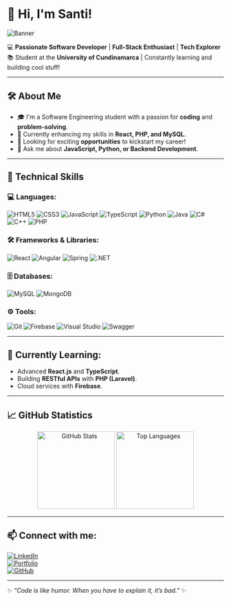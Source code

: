 # 👋 Hi, I'm Santi!  

![Banner](https://e0.pxfuel.com/wallpapers/582/516/desktop-wallpaper-linux-programmer-pixel-art-artist-background-and-anime-programming.jpg)  

💻 **Passionate Software Developer** | **Full-Stack Enthusiast** | **Tech Explorer**  
📚 Student at the **University of Cundinamarca** | Constantly learning and building cool stuff!  

---

## 🛠️ **About Me**
- 🎓 I'm a Software Engineering student with a passion for **coding** and **problem-solving**.  
- 🌱 Currently enhancing my skills in **React, PHP, and MySQL**.  
- 🚀 Looking for exciting **opportunities** to kickstart my career!  
- 💬 Ask me about **JavaScript, Python, or Backend Development**.  

---

## 🚀 **Technical Skills**

### 💻 **Languages:**
![HTML5](https://img.shields.io/badge/HTML5-E34F26?style=for-the-badge&logo=html5&logoColor=white)
![CSS3](https://img.shields.io/badge/CSS3-1572B6?style=for-the-badge&logo=css3&logoColor=white)
![JavaScript](https://img.shields.io/badge/JavaScript-F7DF1E?style=for-the-badge&logo=javascript&logoColor=black)
![TypeScript](https://img.shields.io/badge/TypeScript-3178C6?style=for-the-badge&logo=typescript&logoColor=white)
![Python](https://img.shields.io/badge/Python-3776AB?style=for-the-badge&logo=python&logoColor=white)
![Java](https://img.shields.io/badge/Java-007396?style=for-the-badge&logo=java&logoColor=white)
![C#](https://img.shields.io/badge/C%23-239120?style=for-the-badge&logo=csharp&logoColor=white)
![C++](https://img.shields.io/badge/C++-00599C?style=for-the-badge&logo=cplusplus&logoColor=white)
![PHP](https://img.shields.io/badge/PHP-777BB4?style=for-the-badge&logo=php&logoColor=white)

### 🛠️ **Frameworks & Libraries:**
![React](https://img.shields.io/badge/React-61DAFB?style=for-the-badge&logo=react&logoColor=black)
![Angular](https://img.shields.io/badge/Angular-DD0031?style=for-the-badge&logo=angular&logoColor=white)
![Spring](https://img.shields.io/badge/Spring-6DB33F?style=for-the-badge&logo=spring&logoColor=white)
![.NET](https://img.shields.io/badge/.NET-512BD4?style=for-the-badge&logo=dotnet&logoColor=white)

### 🗄️ **Databases:**
![MySQL](https://img.shields.io/badge/MySQL-4479A1?style=for-the-badge&logo=mysql&logoColor=white)
![MongoDB](https://img.shields.io/badge/MongoDB-47A248?style=for-the-badge&logo=mongodb&logoColor=white)

### ⚙️ **Tools:**
![Git](https://img.shields.io/badge/Git-F05032?style=for-the-badge&logo=git&logoColor=white)
![Firebase](https://img.shields.io/badge/Firebase-FFCA28?style=for-the-badge&logo=firebase&logoColor=black)
![Visual Studio](https://img.shields.io/badge/Visual%20Studio-5C2D91?style=for-the-badge&logo=visualstudio&logoColor=white)
![Swagger](https://img.shields.io/badge/Swagger-85EA2D?style=for-the-badge&logo=swagger&logoColor=black)

---

## 🌱 **Currently Learning:**
- Advanced **React.js** and **TypeScript**.  
- Building **RESTful APIs** with **PHP (Laravel)**.  
- Cloud services with **Firebase**.  

---

## 📈 **GitHub Statistics**
<p align="center">
  <img src="https://github-readme-stats.vercel.app/api?username=elsantiwg&show_icons=true&theme=radical" alt="GitHub Stats" height="180em"/>
  <img src="https://github-readme-stats.vercel.app/api/top-langs/?username=elsantiwg&layout=compact&theme=radical" alt="Top Languages" height="180em"/>
</p>

---

## 📫 **Connect with me:**
[![LinkedIn](https://img.shields.io/badge/LinkedIn-0A66C2?style=for-the-badge&logo=linkedin&logoColor=white)](https://www.linkedin.com/in/tu-perfil-linkedin)  
[![Portfolio](https://img.shields.io/badge/Portfolio-FF5722?style=for-the-badge&logo=netlify&logoColor=white)](https://elsantiwg.netlify.app/)  
[![GitHub](https://img.shields.io/badge/GitHub-181717?style=for-the-badge&logo=github&logoColor=white)](https://github.com/elsantiwg)  

---

✨ *“Code is like humor. When you have to explain it, it’s bad.”* ✨  
